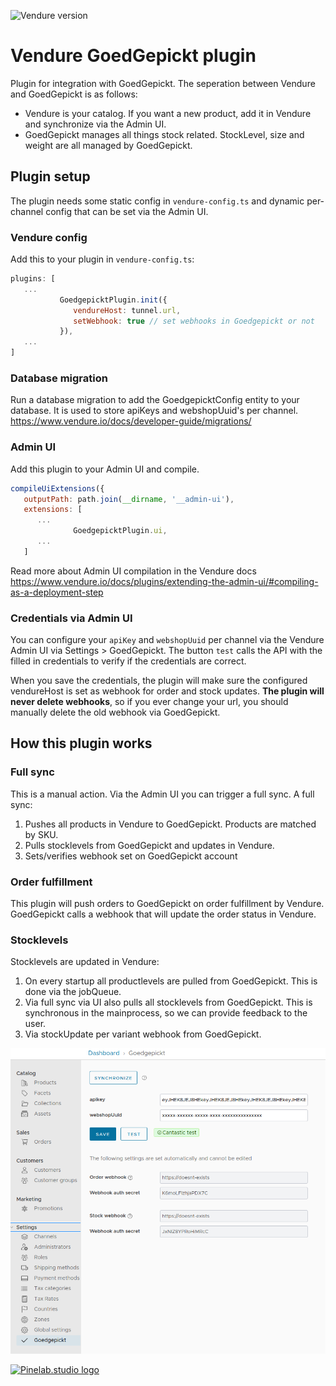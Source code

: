 ![Vendure version](https://img.shields.io/npm/dependency-version/vendure-plugin-goedgepickt/dev/@vendure/core)

# Vendure GoedGepickt plugin

Plugin for integration with GoedGepickt. The seperation between Vendure and GoedGepickt is as follows:

- Vendure is your catalog. If you want a new product, add it in Vendure and synchronize via the Admin UI.
- GoedGepickt manages all things stock related. StockLevel, size and weight are all managed by GoedGepickt.

## Plugin setup

The plugin needs some static config in `vendure-config.ts` and dynamic per-channel config that can be set via the Admin
UI.

### Vendure config

Add this to your plugin in `vendure-config.ts`:

```js
plugins: [
   ...
           GoedgepicktPlugin.init({
              vendureHost: tunnel.url,
              setWebhook: true // set webhooks in Goedgepickt or not
           }),
   ...
]
```

### Database migration

Run a database migration to add the GoedgepicktConfig entity to your database. It is used to store apiKeys and
webshopUuid's per channel.
https://www.vendure.io/docs/developer-guide/migrations/

### Admin UI

Add this plugin to your Admin UI and compile.

```js
compileUiExtensions({
   outputPath: path.join(__dirname, '__admin-ui'),
   extensions: [
      ...
              GoedgepicktPlugin.ui,
      ...
   ]
```

Read more about Admin UI compilation in the Vendure
docs https://www.vendure.io/docs/plugins/extending-the-admin-ui/#compiling-as-a-deployment-step

### Credentials via Admin UI

You can configure your `apiKey` and `webshopUuid` per channel via the Vendure Admin UI via Settings > GoedGepickt. The
button `test`
calls the API with the filled in credentials to verify if the credentials are correct.

When you save the credentials, the plugin will make sure the configured vendureHost is set as webhook for order and
stock updates. **The plugin will never delete webhooks**, so if you ever change your url, you should manually delete the
old webhook via GoedGepickt.

## How this plugin works

### Full sync

This is a manual action. Via the Admin UI you can trigger a full sync. A full sync:

1. Pushes all products in Vendure to GoedGepickt. Products are matched by SKU.
2. Pulls stocklevels from GoedGepickt and updates in Vendure.
3. Sets/verifies webhook set on GoedGepickt account

### Order fulfillment

This plugin will push orders to GoedGepickt on order fulfillment by Vendure. GoedGepickt calls a webhook that will
update the order status in Vendure.

### Stocklevels

Stocklevels are updated in Vendure:

1. On every startup all productlevels are pulled from GoedGepickt. This is done via the jobQueue.
2. Via full sync via UI also pulls all stocklevels from GoedGepickt. This is synchronous in the mainprocess, so we can
   provide feedback to the user.
3. Via stockUpdate per variant webhook from GoedGepickt.

![UI screenshot](./docs/img.png)

[![Pinelab.studio logo](https://pinelab.studio/img/pinelab-logo.png)](https://pinelab.studio)
